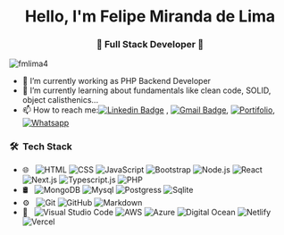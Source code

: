 <h1 align="center"> Hello, I'm Felipe Miranda de Lima</h1>
<h3 align="center">🚀 Full Stack Developer 🚀</h3>

<p align="left"> <img src="https://komarev.com/ghpvc/?username=fmlima4" alt="fmlima4" /> </p>

- 👀 I’m currently working as PHP Backend Developer 
- 🌱 I’m currently learning about fundamentals like clean code, SOLID, object calisthenics...
- 📫 How to reach me:[![Linkedin Badge](https://img.shields.io/badge/-LinkedIn-blue?style=flat&logo=Linkedin&logoColor=white&link=)](https://www.linkedin.com/in/felipe-miranda-de-lima-a45163b9/) 
, [![Gmail Badge](https://img.shields.io/badge/-Gmail-c14438?style=flat&logo=Gmail&logoColor=white&link=mailto:fmlima4@outlook.com)](mailto:fmlima4@gmail.com), [![Portifolio](https://img.shields.io/badge/website-000000?style=flat&logo=About.me&logoColor=white)](https://felipemiranda.dev.br/), [![Whatsapp](https://img.shields.io/badge/WhatsApp-25D366?style=flat&logo=whatsapp&logoColor=white)](https://api.whatsapp.com/send?phone=5554981403134&text=Hello%20Felipe...)



### 🛠 &nbsp;Tech Stack

- 🌐 &nbsp;
  ![HTML](https://img.shields.io/badge/-HTML-333333?style=flat&logo=HTML5)
  ![CSS](https://img.shields.io/badge/-CSS-333333?style=flat&logo=CSS3&logoColor=1572B6)
  ![JavaScript](https://img.shields.io/badge/-JavaScript-333333?style=flat&logo=javascript)
  ![Bootstrap](https://img.shields.io/badge/-Bootstrap-333333?style=flat&logo=bootstrap&logoColor=563D7C)
  ![Node.js](https://img.shields.io/badge/-Node.js-333333?style=flat&logo=node.js)
  ![React](https://img.shields.io/badge/-React-333333?style=flat&logo=react)
  ![Next.js](https://img.shields.io/badge/-Next.js-333333?style=flat&logo=next.js)
  ![Typescript.js](https://img.shields.io/badge/TypeScript-007ACC?style=flat&logo=typescript&logoColor=white)
  ![PHP](https://img.shields.io/badge/PHP-777BB4?style=flat&logo=php&logoColor=white)
- 🛢 &nbsp;
  ![MongoDB](https://img.shields.io/badge/-MongoDB-333333?style=flat&logo=mongodb)
  ![Mysql](https://img.shields.io/badge/MySQL-00000F?style=flat&logo=mysql&logoColor=white)
  ![Postgress](https://img.shields.io/badge/PostgreSQL-316192?style=flat&logo=postgresql&logoColor=white)
  ![Sqlite](https://img.shields.io/badge/SQLite-07405E?style=flat&logo=sqlite&logoColor=white)
- ⚙️ &nbsp;
  ![Git](https://img.shields.io/badge/-Git-333333?style=flat&logo=git)
  ![GitHub](https://img.shields.io/badge/-GitHub-333333?style=flat&logo=github)
  ![Markdown](https://img.shields.io/badge/-Markdown-333333?style=flat&logo=markdown)
- 🔧 &nbsp;
  ![Visual Studio Code](https://img.shields.io/badge/-Visual%20Studio%20Code-333333?style=flat&logo=visual-studio-code&logoColor=007ACC)
  ![AWS](https://img.shields.io/badge/Amazon_AWS-232F3E?style=flat&logo=amazon-aws&logoColor=white)
  ![Azure](https://img.shields.io/badge/Microsoft_Azure-0089D6?style=flat&logo=microsoft-azure&logoColor=white)
  ![Digital Ocean](https://img.shields.io/badge/Digital_Ocean-0080FF?style=flat&logo=DigitalOcean&logoColor=white)
  ![Netlify](https://img.shields.io/badge/Netlify-00C7B7?style=flat&logo=netlify&logoColor=white)
  ![Vercel](https://img.shields.io/badge/Vercel-000000?style=flat&logo=vercel&logoColor=white)
<!---
fmlima4/fmlima4 is a ✨ special ✨ repository because its `README.md` (this file) appears on your GitHub profile.
You can click the Preview link to take a look at your changes.
--->
